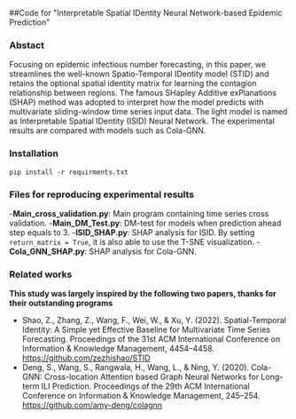 ##Code for "Interpretable Spatial IDentity Neural Network-based Epidemic Prediction"
### Abstact
Focusing on epidemic infectious number forecasting, in this paper, we streamlines the well-known Spatio-Temporal IDentity model (STID) and retains the optional spatial identity matrix for learning the contagion relationship between regions. The famous SHapley Additive exPlanations (SHAP) method was adopted to interpret how the model predicts with multivariate sliding-window time series input data. The light model is named as Interpretable Spatial IDentity (ISID) Neural Network. The experimental results are compared with models such as Cola-GNN.
### Installation
`pip install -r requirments.txt`
### Files for reproducing experimental results
-**Main_cross_validation.py**: Main program containing time series cross validation.
-**Main_DM_Test.py**: DM-test for models when prediction ahead step equals to 3.
-**ISID_SHAP.py**: SHAP analysis for ISID. By setting `return_matrix = True`, it is also able to use the T-SNE visualization.
-**Cola_GNN_SHAP.py**: SHAP analysis for Cola-GNN. 

### Related works
**This study was largely inspired by the following two papers, thanks for their outstanding programs**
- Shao, Z., Zhang, Z., Wang, F., Wei, W., & Xu, Y. (2022). Spatial-Temporal Identity: A Simple yet Effective Baseline for Multivariate Time Series Forecasting. Proceedings of the 31st ACM International Conference on Information & Knowledge Management, 4454–4458. https://github.com/zezhishao/STID
- Deng, S., Wang, S., Rangwala, H., Wang, L., & Ning, Y. (2020). Cola-GNN: Cross-location Attention based Graph Neural Networks for Long-term ILI Prediction. Proceedings of the 29th ACM International Conference on Information & Knowledge Management, 245–254. https://github.com/amy-deng/colagnn

